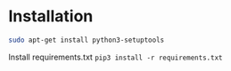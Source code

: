 # Installation

```bash
sudo apt-get install python3-setuptools
```

Install requirements.txt `pip3 install -r requirements.txt`
